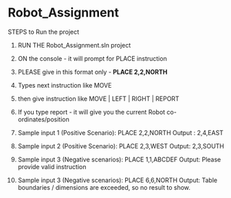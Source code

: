 # Robot_Assignment
STEPS to Run the project
1. RUN THE Robot_Assignment.sln project
2. ON the console - it will prompt for PLACE instruction
3.  PLEASE give in this format only - **PLACE 2,2,NORTH**
4.  Types next instruction like MOVE
5.  then give instruction like MOVE | LEFT | RIGHT | REPORT
6.  If you type report - it will give you the current Robot co-ordinates/position


   1. Sample input 1 (Positive Scenario): PLACE 2,2,NORTH
      Output : 2,4,EAST

   2. Sample input 2 (Positive Scenario): PLACE 2,3,WEST
      Output: 2,3,SOUTH

   3. Sample input 3 (Negative scenarios): PLACE 1,1,ABCDEF
      Output: Please provide valid instruction

   4. Sample input 3 (Negative scenarios): PLACE 6,6,NORTH
      Output: Table boundaries / dimensions are exceeded, so no result to show.

